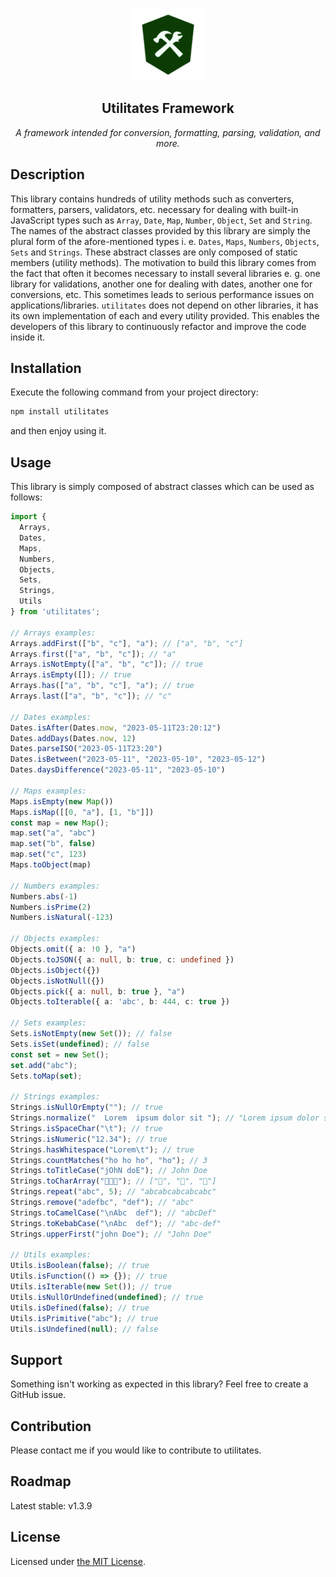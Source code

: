 <p align="center">
  <br>
  <img src="/docs/logo.png" alt="Utilitates Logo" width="120px" height="115px"/>
  <h2 align="center">Utilitates Framework</h1>
</p>
<p align="center"><i>A framework intended for conversion, formatting, parsing, validation, and more.</i></p>

## Description

This library contains hundreds of utility methods such as converters, formatters, parsers, validators, etc. necessary for dealing with built-in JavaScript types such as `Array`, `Date`, `Map`, `Number`, `Object`, `Set` and `String`. The names of the abstract classes provided by this library are simply the plural form of the afore-mentioned types i. e. `Dates`, `Maps`, `Numbers`, `Objects`, `Sets` and `Strings`. These abstract classes are only composed of static members (utility methods). The motivation to build this library comes from the fact that often it becomes necessary to install several libraries e. g. one library for validations, another one for dealing with dates, another one for conversions, etc. This sometimes leads to serious performance issues on applications/libraries. `utilitates` does not depend on other libraries, it has its own implementation of each and every utility provided. This enables the developers of this library to continuously refactor and improve the code inside it.

## Installation

Execute the following command from your project directory:
```bash
npm install utilitates
```
and then enjoy using it.

## Usage

This library is simply composed of abstract classes which can be used as follows:

```typescript
import {
  Arrays,
  Dates,
  Maps,
  Numbers,
  Objects,
  Sets,
  Strings,
  Utils
} from 'utilitates';

// Arrays examples:
Arrays.addFirst(["b", "c"], "a"); // ["a", "b", "c"]
Arrays.first(["a", "b", "c"]); // "a"
Arrays.isNotEmpty(["a", "b", "c"]); // true
Arrays.isEmpty([]); // true
Arrays.has(["a", "b", "c"], "a"); // true
Arrays.last(["a", "b", "c"]); // "c"

// Dates examples:
Dates.isAfter(Dates.now, "2023-05-11T23:20:12")
Dates.addDays(Dates.now, 12)
Dates.parseISO("2023-05-11T23:20")
Dates.isBetween("2023-05-11", "2023-05-10", "2023-05-12")
Dates.daysDifference("2023-05-11", "2023-05-10")

// Maps examples:
Maps.isEmpty(new Map())
Maps.isMap([[0, "a"], [1, "b"]])
const map = new Map();
map.set("a", "abc")
map.set("b", false)
map.set("c", 123)
Maps.toObject(map)

// Numbers examples:
Numbers.abs(-1)
Numbers.isPrime(2)
Numbers.isNatural(-123)

// Objects examples:
Objects.omit({ a: !0 }, "a")
Objects.toJSON({ a: null, b: true, c: undefined })
Objects.isObject({})
Objects.isNotNull({})
Objects.pick({ a: null, b: true }, "a")
Objects.toIterable({ a: 'abc', b: 444, c: true })

// Sets examples:
Sets.isNotEmpty(new Set()); // false
Sets.isSet(undefined); // false
const set = new Set();
set.add("abc");
Sets.toMap(set);

// Strings examples:
Strings.isNullOrEmpty(""); // true
Strings.normalize("  Lorem  ipsum dolor sit "); // "Lorem ipsum dolor sit"
Strings.isSpaceChar("\t"); // true
Strings.isNumeric("12.34"); // true
Strings.hasWhitespace("Lorem\t"); // true
Strings.countMatches("ho ho ho", "ho"); // 3
Strings.toTitleCase("jOhN doE"); // John Doe
Strings.toCharArray("🐑🐑🐑"); // ["🐑", "🐑", "🐑"]
Strings.repeat("abc", 5); // "abcabcabcabcabc"
Strings.remove("adefbc", "def"); // "abc"
Strings.toCamelCase("\nAbc  def"); // "abcDef"
Strings.toKebabCase("\nAbc  def"); // "abc-def"
Strings.upperFirst("john Doe"); // "John Doe"

// Utils examples:
Utils.isBoolean(false); // true
Utils.isFunction(() => {}); // true
Utils.isIterable(new Set()); // true
Utils.isNullOrUndefined(undefined); // true
Utils.isDefined(false); // true
Utils.isPrimitive("abc"); // true
Utils.isUndefined(null); // false
```

## Support

Something isn't working as expected in this library? Feel free to create a GitHub issue.

## Contribution

Please contact me if you would like to contribute to utilitates.

## Roadmap

Latest stable: v1.3.9

## License

Licensed under [the MIT License](https://github.com/icapri/utilities/blob/main/LICENSE).